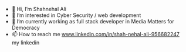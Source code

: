- 👋 Hi, I’m Shahnehal Ali
- 👀 I’m interested in Cyber Security / web development
- 🌱 I’m currently working as full stack developer in Media Matters for Democracy
- 📫 How to reach me www.linkedin.com/in/shah-nehal-ali-956682247 my linkedin

<!---
SoulReaper2212/SoulReaper2212 is a ✨ special ✨ repository because its `README.md` (this file) appears on your GitHub profile.
You can click the Preview link to take a look at your changes.
--->
